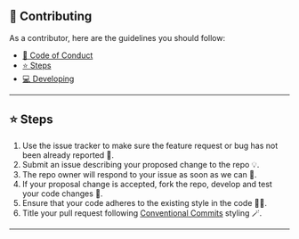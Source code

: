 ## 👏 Contributing

As a contributor, here are the guidelines you should follow:

- [👔 Code of Conduct](../CODE_OF_CONDUCT.md)
- [⭐️ Steps](#-steps)
- [💻️ Developing](../README.md#-developing)

---

## ⭐️ Steps

1. Use the issue tracker to make sure the feature request or bug has not been already reported 🔎.
2. Submit an issue describing your proposed change to the repo 💡.
3. The repo owner will respond to your issue as soon as we can 💪.
4. If your proposal change is accepted, fork the repo, develop and test your code changes 🤝.
5. Ensure that your code adheres to the existing style in the code 💅🏻.
6. Title your pull request following [Conventional Commits](https://www.conventionalcommits.org/en/v1.0.0/) styling 🪄.

---
